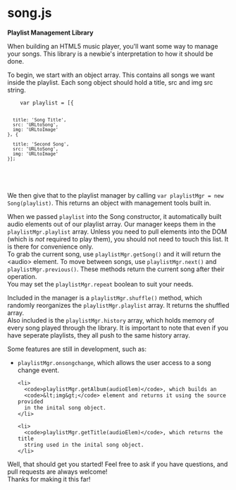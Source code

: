 # song.js
<strong>Playlist Management Library</strong>

<p>
  When building an HTML5 music player, you'll want some way to manage
  your songs.
  This library is a newbie's interpretation to how it should be done.
</p>

<p>
  To begin, we start with an object array. This contains all songs we want
  inside the playlist. Each song object should hold a title, src and img src
  string.<br>
  <code><pre>
    var playlist = [{
    
      title: 'Song Title',
      src: 'URLtoSong',
      img: 'URLtoImage'
    }, {
    
      title: 'Second Song',
      src: 'URLtoSong',
      img: 'URLtoImage'
    }];
  </pre></code>
  <br>
  We then give that to the playlist manager by calling
  <code>var playlistMgr = new Song(playlist)</code>. This returns an object
  with management tools built in.
</p>

<p>
  When we passed <code>playlist</code> into the Song constructor, it
  automatically built audio elements out of our playlist array. Our manager
  keeps them in the <code>playlistMgr.playlist</code> array. Unless you need
  to pull elements into the DOM (which is <i>not</i> required to play them),
  you should not need to touch this list. It is there for convenience only.<br>
  To grab the current song, use <code>playlistMgr.getSong()</code> and it will
  return the &lt;audio&gt; element. To move between songs, use
  <code>playlistMgr.next()</code> and <code>playlistMgr.previous()</code>.
  These methods return the current song after their operation.<br>
  You may set the <code>playlistMgr.repeat</code> boolean to suit your needs.
</p>

<p>
  Included in the manager is a <code>playlistMgr.shuffle()</code> method,
  which randomly reorganizes the <code>playlistMgr.playlist</code> array.
  It returns the shuffled array.<br>
  Also included is the <code>playlistMgr.history</code> array, which holds
  memory of every song played through the library. It is important to note
  that even if you have seperate playlists, they all push to the same history
  array.
</p>

<p>
  Some features are still in development, such as:
  <ul>
    <li>
      <code>playlistMgr.onsongchange</code>, which allows the user access to a
      song change event.
    </li>
    
    <li>
      <code>playlistMgr.getAlbum(audioElem)</code>, which builds an 
      <code>&lt;img&gt;</code> element and returns it using the source provided
      in the inital song object.
    </li>
    
    <li>
      <code>playlistMgr.getTitle(audioElem)</code>, which returns the title
      string used in the inital song object.
    </li>
  </ul>
</p>

<p>
  Well, that should get you started! Feel free to ask if you have questions,
  and pull requests are always welcome!<br>
  Thanks for making it this far!
</p>
